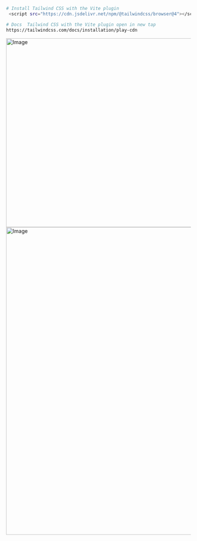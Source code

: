 

```bash
# Install Tailwind CSS with the Vite plugin
 <script src="https://cdn.jsdelivr.net/npm/@tailwindcss/browser@4"></script>
```

```bash
# Docs  Tailwind CSS with the Vite plugin open in new tap
https://tailwindcss.com/docs/installation/play-cdn
```


<img width="755" height="514" alt="Image" src="https://github.com/user-attachments/assets/4785f3af-e369-4ed1-90d7-42a7b8f54915" />

<img width="824" height="837" alt="Image" src="https://github.com/user-attachments/assets/1b1b946c-23e8-4a54-b294-1ca90b002d63" />
